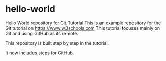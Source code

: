  # hello-world
 Hello World repository for Git Tutorial
 This is an example repository for the Git tutorial on https://www.w3schools.com
 This tutorial focuses mainly on Git and using GitHub as its remote.
 
 This repository is built step by step in the tutorial.
 
 It now includes steps for GitHub.
 
